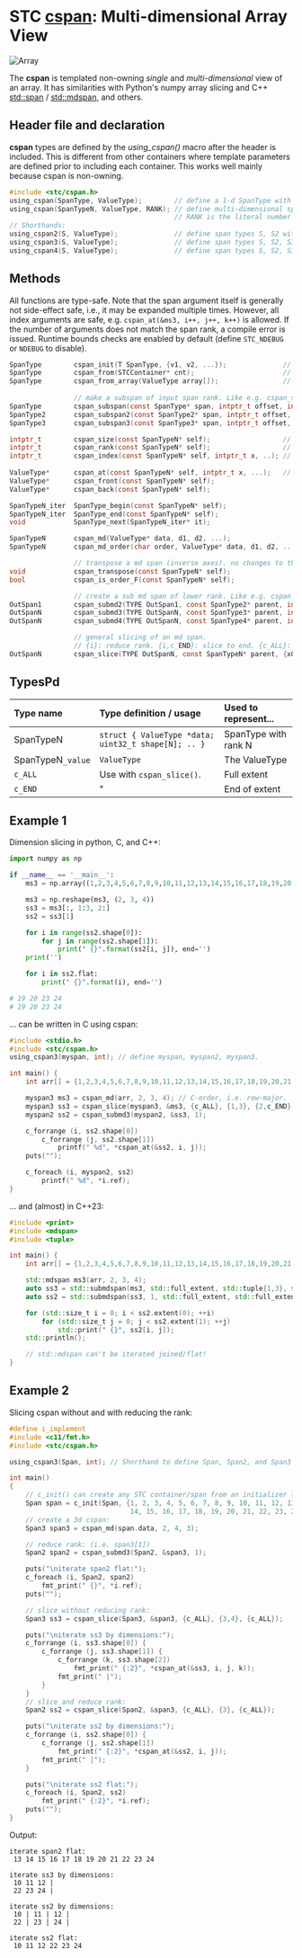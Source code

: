 # STC [cspan](../include/stc/cspan.h): Multi-dimensional Array View
![Array](pics/array.jpg)

The **cspan** is templated non-owning *single* and *multi-dimensional* view of an array. It has similarities
with Python's numpy array slicing and C++ [std::span](https://en.cppreference.com/w/cpp/container/span) /
[std::mdspan](https://en.cppreference.com/w/cpp/container/mdspan), and others.

## Header file and declaration
**cspan** types are defined by the *using_cspan()* macro after the header is included.
This is different from other containers where template parameters are defined prior to
including each container. This works well mainly because cspan is non-owning.
```c
#include <stc/cspan.h>
using_cspan(SpanType, ValueType);        // define a 1-d SpanType with ValueType elements.
using_cspan(SpanTypeN, ValueType, RANK); // define multi-dimensional span with RANK.
                                         // RANK is the literal number of dimensions
// Shorthands:
using_cspan2(S, ValueType);              // define span types S, S2 with ranks 1, 2.
using_cspan3(S, ValueType);              // define span types S, S2, S3 with ranks 1, 2, 3.
using_cspan4(S, ValueType);              // define span types S, S2, S3, S4 with ranks 1, 2, 3, 4.
```
## Methods

All functions are type-safe. Note that the span argument itself is generally not side-effect safe,
i.e., it may be expanded multiple times. However, all index arguments are safe, e.g.
`cspan_at(&ms3, i++, j++, k++)` is allowed. If the number of arguments does not match the span rank,
a compile error is issued. Runtime bounds checks are enabled by default (define `STC_NDEBUG` or `NDEBUG` to disable).
```c
SpanType        cspan_init(T SpanType, {v1, v2, ...});              // make a 1-d cspan from values
SpanType        cspan_from(STCContainer* cnt);                      // make a 1-d cspan from compatible STC container
SpanType        cspan_from_array(ValueType array[]);                // make a 1-d cspan from C array
                
                // make a subspan of input span rank. Like e.g. cspan_slice(Span3, &ms3, {off,off+count}, {c_ALL}, {c_ALL});
SpanType        cspan_subspan(const SpanType* span, intptr_t offset, intptr_t count);
SpanType2       cspan_subspan2(const SpanType2* span, intptr_t offset, intptr_t count);
SpanType3       cspan_subspan3(const SpanType3* span, intptr_t offset, intptr_t count);

intptr_t        cspan_size(const SpanTypeN* self);                  // return number of elements
intptr_t        cspan_rank(const SpanTypeN* self);                  // dimensions; compile time constant
intptr_t        cspan_index(const SpanTypeN* self, intptr_t x, ..); // index of element
                
ValueType*      cspan_at(const SpanTypeN* self, intptr_t x, ...);   // #args must match input span rank
ValueType*      cspan_front(const SpanTypeN* self);
ValueType*      cspan_back(const SpanTypeN* self);

SpanTypeN_iter  SpanType_begin(const SpanTypeN* self);
SpanTypeN_iter  SpanType_end(const SpanTypeN* self);
void            SpanType_next(SpanTypeN_iter* it);

SpanTypeN       cspan_md(ValueType* data, d1, d2, ...);                   // make a multi-dim cspan, row-major order.
SpanTypeN       cspan_md_order(char order, ValueType* data, d1, d2, ...); // order='C': row-major, 'F': column-major (FORTRAN).

                // transpose a md span (inverse axes). no changes to the underlying array.
void            cspan_transpose(const SpanTypeN* self);
bool            cspan_is_order_F(const SpanTypeN* self);

                // create a sub md span of lower rank. Like e.g. cspan_slice(Span2, &ms4, {x}, {y}, {c_ALL}, {c_ALL});
OutSpan1        cspan_submd2(TYPE OutSpan1, const SpanType2* parent, intptr_t x);        // return a 1d subspan from a 2d span.
OutSpanN        cspan_submd3(TYPE OutSpanN, const SpanType3* parent, intptr_t x, ...);   // return a 1d or 2d subspan from a 3d span.
OutSpanN        cspan_submd4(TYPE OutSpanN, const SpanType4* parent, intptr_t x, ...);   // number of args decides rank of output span.

                // general slicing of an md span.
                // {i}: reduce rank. {i,c_END}: slice to end. {c_ALL}: use full extent.
OutSpanN        cspan_slice(TYPE OutSpanN, const SpanTypeN* parent, {x0,x1}, {y0,y1}.., {N0,N1});
```
## TypesPd
| Type name         | Type definition / usage                             | Used to represent... |
|:------------------|:----------------------------------------------------|:---------------------|
| SpanTypeN         | `struct { ValueType *data; uint32_t shape[N]; .. }` | SpanType with rank N |
| SpanTypeN`_value` | `ValueType`                                         | The ValueType        |
| `c_ALL`           | Use with `cspan_slice()`.                           | Full extent          |
| `c_END`           |            "                                        | End of extent        |
     
## Example 1

Dimension slicing in python, C, and C++:
```py
import numpy as np

if __name__ == '__main__':
    ms3 = np.array((1,2,3,4,5,6,7,8,9,10,11,12,13,14,15,16,17,18,19,20,21,22,23,24), int)

    ms3 = np.reshape(ms3, (2, 3, 4))
    ss3 = ms3[:, 1:3, 2:]
    ss2 = ss3[1]

    for i in range(ss2.shape[0]):
        for j in range(ss2.shape[1]):
            print(" {}".format(ss2[i, j]), end='')
    print('')

    for i in ss2.flat:
        print(" {}".format(i), end='')

# 19 20 23 24
# 19 20 23 24
```
... can be written in C using cspan:
```c
#include <stdio.h>
#include <stc/cspan.h>
using_cspan3(myspan, int); // define myspan, myspan2, myspan3.

int main() {
    int arr[] = {1,2,3,4,5,6,7,8,9,10,11,12,13,14,15,16,17,18,19,20,21,22,23,24};

    myspan3 ms3 = cspan_md(arr, 2, 3, 4); // C-order, i.e. row-major.
    myspan3 ss3 = cspan_slice(myspan3, &ms3, {c_ALL}, {1,3}, {2,c_END});
    myspan2 ss2 = cspan_submd3(myspan2, &ss3, 1);

    c_forrange (i, ss2.shape[0])
        c_forrange (j, ss2.shape[1])
            printf(" %d", *cspan_at(&ss2, i, j));
    puts("");

    c_foreach (i, myspan2, ss2)
        printf(" %d", *i.ref);
}
```
... and (almost) in C++23:
```c++
#include <print>
#include <mdspan>
#include <tuple>

int main() {
    int arr[] = {1,2,3,4,5,6,7,8,9,10,11,12,13,14,15,16,17,18,19,20,21,22,23,24};

    std::mdspan ms3(arr, 2, 3, 4);
    auto ss3 = std::submdspan(ms3, std::full_extent, std::tuple{1,3}, std::tuple{2,4});
    auto ss2 = std::submdspan(ss3, 1, std::full_extent, std::full_extent);

    for (std::size_t i = 0; i < ss2.extent(0); ++i)
        for (std::size_t j = 0; j < ss2.extent(1); ++j)
            std::print(" {}", ss2[i, j]);
    std::println();

    // std::mdspan can't be iterated joined/flat!
}
```
## Example 2
Slicing cspan without and with reducing the rank:
```c
#define i_implement
#include <c11/fmt.h>
#include <stc/cspan.h>

using_cspan3(Span, int); // Shorthand to define Span, Span2, and Span3

int main()
{
    // c_init() can create any STC container/span from an initializer list:
    Span span = c_init(Span, {1, 2, 3, 4, 5, 6, 7, 8, 9, 10, 11, 12, 13,
                              14, 15, 16, 17, 18, 19, 20, 21, 22, 23, 24});
    // create a 3d cspan:
    Span3 span3 = cspan_md(span.data, 2, 4, 3);

    // reduce rank: (i.e. span3[1])
    Span2 span2 = cspan_submd3(Span2, &span3, 1);

    puts("\niterate span2 flat:");
    c_foreach (i, Span2, span2)
        fmt_print(" {}", *i.ref);
    puts("");

    // slice without reducing rank:
    Span3 ss3 = cspan_slice(Span3, &span3, {c_ALL}, {3,4}, {c_ALL});

    puts("\niterate ss3 by dimensions:");
    c_forrange (i, ss3.shape[0]) {
        c_forrange (j, ss3.shape[1]) {
            c_forrange (k, ss3.shape[2])
                fmt_print(" {:2}", *cspan_at(&ss3, i, j, k));
            fmt_print(" |");
        }
    }
    // slice and reduce rank:
    Span2 ss2 = cspan_slice(Span2, &span3, {c_ALL}, {3}, {c_ALL});

    puts("\niterate ss2 by dimensions:");
    c_forrange (i, ss2.shape[0]) {
        c_forrange (j, ss2.shape[1])
            fmt_print(" {:2}", *cspan_at(&ss2, i, j));
        fmt_print(" |");
    }

    puts("\niterate ss2 flat:");
    c_foreach (i, Span2, ss2)
        fmt_print(" {:2}", *i.ref);
    puts("");
}
```
Output:
```
iterate span2 flat:
 13 14 15 16 17 18 19 20 21 22 23 24

iterate ss3 by dimensions:
 10 11 12 |
 22 23 24 |

iterate ss2 by dimensions:
 10 | 11 | 12 |
 22 | 23 | 24 |

iterate ss2 flat:
 10 11 12 22 23 24
```
